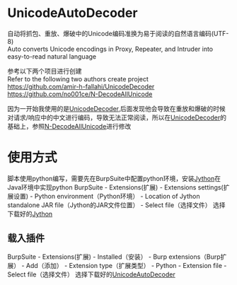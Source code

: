 # UnicodeAutoDecoder

自动将抓包、重放、爆破中的Unicode编码准换为易于阅读的自然语言编码(UTF-8)  
Auto converts Unicode encodings in Proxy, Repeater, and Intruder into easy-to-read natural language

参考以下两个项目进行创建  
Refer to the following two authors create project  
https://github.com/amir-h-fallahi/UnicodeDecoder  
https://github.com/no001ce/N-DecodeAllUnicode  

因为一开始我使用的是[UnicodeDecoder](https://github.com/amir-h-fallahi/UnicodeDecoder),后面发现他会导致在重放和爆破的时候对请求/响应中的中文进行编码，导致无法正常阅读，所以在[UnicodeDecoder](https://github.com/amir-h-fallahi/UnicodeDecoder)的基础上，参照[N-DecodeAllUnicode](https://github.com/no001ce/N-DecodeAllUnicode)进行修改

# 使用方式
脚本使用python编写，需要先在BurpSuite中配置python环境，安装[Jython](https://www.jython.org/download.html)在Java环境中实现python
BurpSuite - Extensions(扩展) - Extensions settings(扩展设置) - Python environment（Python环境） - Location of Jython standalone JAR file（Jython的JAR文件位置） - Select file（选择文件）
选择下载好的[Jython](https://www.jython.org/download.html)
## 载入插件
BurpSuite - Extensions(扩展) - Installed（安装） - Burp extensions（Burp扩展） - Add（添加） - Extension type（扩展类型） - Python - Extension file - Select file（选择文件）
选择下载好的[UnicodeAutoDecoder](https://github.com/monstertsl/UnicodeAutoDecoder)
